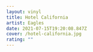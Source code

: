 ```yaml
---
layout: vinyl
title: Hotel California
artist: Eagles
date: 2021-07-15T19:20:08.847Z
cover: /hotel-california.jpg
rating: ""
---
```


